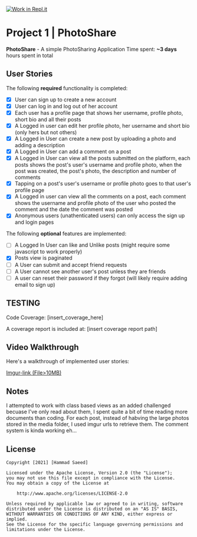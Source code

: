 [![Work in Repl.it](https://classroom.github.com/assets/work-in-replit-14baed9a392b3a25080506f3b7b6d57f295ec2978f6f33ec97e36a161684cbe9.svg)](https://classroom.github.com/online_ide?assignment_repo_id=4283916&assignment_repo_type=AssignmentRepo)
# Project 1 | **PhotoShare**

**PhotoShare** - A simple PhotoSharing Application
Time spent: **~3 days** hours spent in total

## User Stories

The following **required** functionality is completed:

- [X] User can sign up to create a new account
- [X] User can log in and log out of her account
- [X] Each user has a profile page that shows her username, profile photo, short bio and all their posts
- [X] A Logged in user can edit her profile photo, her username and short bio (only hers but not others)
- [X] A Logged in User can create a new post by uploading a photo and adding a description
- [X] A Logged in User can add a comment on a post
- [X] A Logged in User can view all the posts submitted on the platform, each posts shows the post's user's username and profile photo, when the post was created, the post's photo, the description and number of comments
- [X] Tapping on a post's user's username or profile photo goes to that user's profile page
- [X] A Logged in user can view all the comments on a post, each comment shows the username and profile photo of the user who posted the comment and the date the comment was posted
- [X] Anonymous users (unathenticated users) can only access the sign up and login pages

The following **optional** features are implemented:

- [ ] A Logged In User can like and Unlike posts (might require some javascript to work properly)
- [X] Posts view is paginated
- [ ] A User can submit and accept friend requests
- [ ] A User cannot see another user's post unless they are friends
- [ ] A user can reset their password if they forgot (will likely require adding email to sign up)

## TESTING
Code Coverage: [insert_coverage_here]

A coverage report is included at: [insert coverage report path]

## Video Walkthrough

Here's a walkthrough of implemented user stories:

[Imgur-link (File>10MB)](https://i.imgur.com/yJRYLTx.mp4)

## Notes

I attempted to work with class based views as an added challenged becuase I've only read about them, I spent quite a bit of time reading more documents than coding. For each post, instead of habving the large photos stored in the media folder, I used imgur urls to retrieve them. The comment system is kinda working eh...

## License

    Copyright [2021] [Hammad Saeed]

    Licensed under the Apache License, Version 2.0 (the "License");
    you may not use this file except in compliance with the License.
    You may obtain a copy of the License at

        http://www.apache.org/licenses/LICENSE-2.0

    Unless required by applicable law or agreed to in writing, software
    distributed under the License is distributed on an "AS IS" BASIS,
    WITHOUT WARRANTIES OR CONDITIONS OF ANY KIND, either express or implied.
    See the License for the specific language governing permissions and
    limitations under the License.
